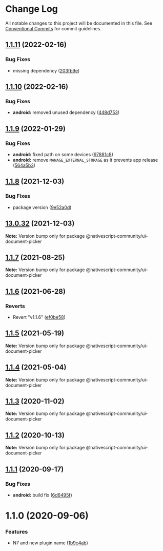 # Change Log

All notable changes to this project will be documented in this file.
See [Conventional Commits](https://conventionalcommits.org) for commit guidelines.

## [1.1.11](https://github.com/nativescript-community/ui-document-picker/compare/v1.1.10...v1.1.11) (2022-02-16)


### Bug Fixes

* missing dependency ([203fb9e](https://github.com/nativescript-community/ui-document-picker/commit/203fb9e46c7f6c526ff67c50ff8f60d842bd097e))





## [1.1.10](https://github.com/nativescript-community/ui-document-picker/compare/v1.1.9...v1.1.10) (2022-02-16)


### Bug Fixes

* **android:** removed unused dependency ([448d753](https://github.com/nativescript-community/ui-document-picker/commit/448d75379ce7c25d6faba64b2a4a320b4f5e058c))





## [1.1.9](https://github.com/nativescript-community/ui-document-picker/compare/v1.1.8...v1.1.9) (2022-01-29)


### Bug Fixes

* **android:** fixed path on some devices ([97881c8](https://github.com/nativescript-community/ui-document-picker/commit/97881c808dee5fb4f78339e2562482554dbe3bc4))
* **android:** remove `MANAGE_EXTERNAL_STORAGE` as it prevents app release ([564a5b3](https://github.com/nativescript-community/ui-document-picker/commit/564a5b3706c9bdd2ba9be963e77b7f03bd5f6eb4))





## [1.1.8](https://github.com/nativescript-community/ui-document-picker/compare/v13.0.32...v1.1.8) (2021-12-03)


### Bug Fixes

* package version ([9e52a0d](https://github.com/nativescript-community/ui-document-picker/commit/9e52a0ddec67b47a369efbf422731388681e2965))





## [13.0.32](https://github.com/nativescript-community/ui-document-picker/compare/v1.1.7...v13.0.32) (2021-12-03)

**Note:** Version bump only for package @nativescript-community/ui-document-picker





## [1.1.7](https://github.com/nativescript-community/ui-document-picker/compare/v1.1.6...v1.1.7) (2021-08-25)

**Note:** Version bump only for package @nativescript-community/ui-document-picker





## [1.1.6](https://github.com/nativescript-community/ui-document-picker/compare/v1.1.5...v1.1.6) (2021-06-28)


### Reverts

* Revert "v1.1.6" ([ef0be58](https://github.com/nativescript-community/ui-document-picker/commit/ef0be58589aa75a6be4a85b2837b6f968c341b08))





## [1.1.5](https://github.com/nativescript-community/ui-document-picker/compare/v1.1.4...v1.1.5) (2021-05-19)

**Note:** Version bump only for package @nativescript-community/ui-document-picker





## [1.1.4](https://github.com/nativescript-community/ui-document-picker/compare/v1.1.3...v1.1.4) (2021-05-04)

**Note:** Version bump only for package @nativescript-community/ui-document-picker





## [1.1.3](https://github.com/nativescript-community/ui-document-picker/compare/v1.1.2...v1.1.3) (2020-11-02)

**Note:** Version bump only for package @nativescript-community/ui-document-picker





## [1.1.2](https://github.com/nativescript-community/ui-document-picker/compare/v1.1.1...v1.1.2) (2020-10-13)

**Note:** Version bump only for package @nativescript-community/ui-document-picker





## [1.1.1](https://github.com/nativescript-community/ui-document-picker/compare/v1.1.0...v1.1.1) (2020-09-17)


### Bug Fixes

* **android:** build fix ([6d6495f](https://github.com/nativescript-community/ui-document-picker/commit/6d6495f8cbbd81f55773d74aae0fa0da0480dc21))





# 1.1.0 (2020-09-06)


### Features

* N7 and new plugin name ([1b9c4ab](https://github.com/nativescript-community/ui-document-picker/commit/1b9c4abf4eb1c64c8cee565f7a4ae08319718e3a))
